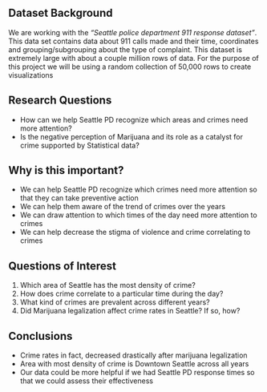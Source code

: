 
## Dataset Background
We are working with the *“​Seattle police department 911 response dataset​”*.
This data set contains data about 911 calls made and their time, coordinates
and grouping/subgrouping about the type of complaint.
This dataset is extremely large with about a couple million rows of data.
For the purpose of this project we will be using a random collection of 50,000 rows to create visualizations

## Research Questions
- How can we help Seattle PD recognize which areas and crimes need more attention?
- Is the negative perception of Marijuana and its role as a catalyst for crime supported by Statistical data?

## Why is this important?
- We can help Seattle PD recognize which crimes need more attention so that they can take preventive action
- We can help them aware of the trend of crimes over the years
- We can draw attention to which times of the day need more attention to crimes
- We can help decrease the stigma of violence and crime correlating to crimes

## Questions of Interest
1. Which area of Seattle has the most density of crime?
2. How does crime correlate to a particular time during the day?
3. What kind of crimes are prevalent across different years?
4. Did Marijuana legalization affect crime rates in Seattle? If so, how?

## Conclusions
- Crime rates in fact, decreased drastically after marijuana legalization
- Area with most density of crime is Downtown Seattle across all years
- Our data could be more helpful if we had Seattle PD response times so that we could assess their effectiveness
